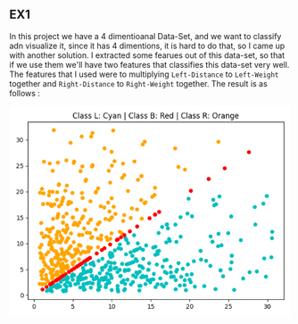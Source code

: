 ## EX1
  In this project we have a 4 dimentioanal Data-Set, and we want to classify adn visualize it, since it has 4 dimentions, it is hard to do that, so I came up with another solution.
  I extracted some fearues out of this data-set, so that if we use them we'll have two features that classifies this data-set very well.
  The features that I used were to multiplying `Left-Distance` to `Left-Weight` together and 
  `Right-Distance` to `Right-Weight` together.
  The result is as follows :
  
  ![Image](./Scatter.png )
